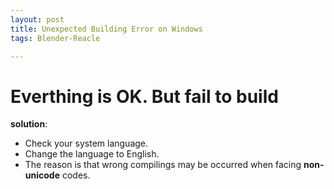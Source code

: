 ```yaml
---
layout: post
title: Unexpected Building Error on Windows
tags: Blender-Reacle 

---
```


# Everthing is OK. But fail to build
**solution**: 

* Check your system language. 
* Change the language to English.
* The reason is that wrong compilings may be occurred when facing **non-unicode** codes.
